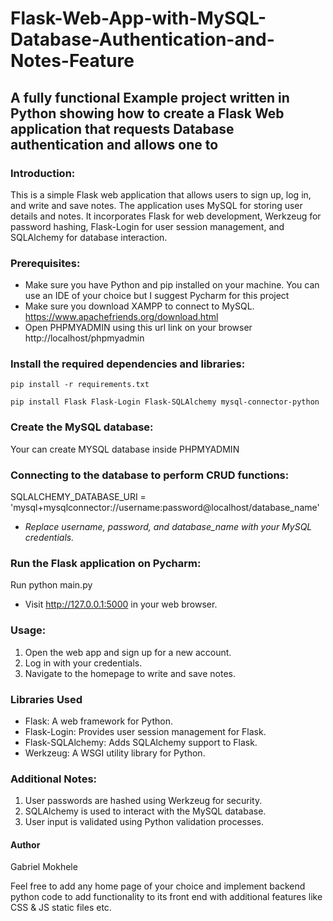 # Flask-Web-App-with-MySQL-Database-Authentication-and-Notes-Feature

## A fully functional Example project written in Python showing how to create a Flask Web application that requests Database authentication and allows one to

### Introduction:
This is a simple Flask web application that allows users to sign up, log in, and write and save notes. The application uses MySQL for storing user details and notes. It incorporates Flask for web development, Werkzeug for password hashing, Flask-Login for user session management, and SQLAlchemy for database interaction.

### Prerequisites:
* Make sure you have Python and pip installed on your machine. You can use an IDE of your choice but I suggest Pycharm for this project
* Make sure you download XAMPP to connect to MySQL. https://www.apachefriends.org/download.html
* Open PHPMYADMIN using this url link on your browser http://localhost/phpmyadmin

### Install the required dependencies and libraries:
```pip install -r requirements.txt```

```pip install Flask Flask-Login Flask-SQLAlchemy mysql-connector-python```

### Create the MySQL database:
Your can create MYSQL database inside PHPMYADMIN

### Connecting to the database to perform CRUD functions:
SQLALCHEMY_DATABASE_URI = 'mysql+mysqlconnector://username:password@localhost/database_name'
- _Replace username, password, and database_name with your MySQL credentials._

### Run the Flask application on Pycharm:
Run python main.py
- Visit http://127.0.0.1:5000 in your web browser.

### Usage:
1. Open the web app and sign up for a new account.
2. Log in with your credentials.
3. Navigate to the homepage to write and save notes.

### Libraries Used
- Flask: A web framework for Python.
- Flask-Login: Provides user session management for Flask.
- Flask-SQLAlchemy: Adds SQLAlchemy support to Flask.
- Werkzeug: A WSGI utility library for Python.

### Additional Notes:
1. User passwords are hashed using Werkzeug for security.
2. SQLAlchemy is used to interact with the MySQL database.
3. User input is validated using Python validation processes.

#### Author

Gabriel Mokhele


Feel free to add any home page of your choice and implement backend python code to add functionality to its front end with additional features like CSS & JS static files etc.

